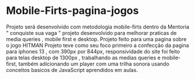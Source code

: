 # Mobile-Firts-pagina-jogos
Projeto será desenvolvido com metodologia mobile-firts dentro da Mentoria " conquiste sua vaga "
projeto desenvolvido para melhorar praticas de media queries , mobile first e desktop.
Projeto feito para uma pagina sobre o jogo HITMAN
Projeto teve como seu foco primeiro a confecção da pagina para iphones 13 , com 390px por 844px,
responsividade do site foi feito para telas desktop de 1300px , trabalhando as medias queries e mobile-first,
também adicionando um player com uma trilha sonora usando conceitos basicos de JavaScript aprendidos em aulas.
